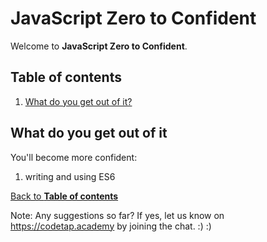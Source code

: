 # JavaScript Zero to Confident

Welcome to **JavaScript Zero to Confident**.

## Table of contents

1. [What do you get out of it?](#what-do-you-get-out-of-it)

## What do you get out of it

You'll become more confident:
1. writing and using ES6

[Back to **Table of contents**](#table-of-contents)

Note: Any suggestions so far? If yes, let us know on https://codetap.academy by joining the chat. :) :)